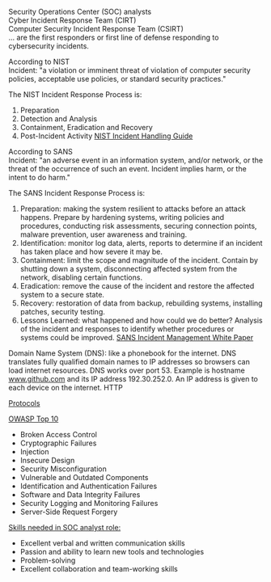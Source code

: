 Security Operations Center (SOC) analysts  
Cyber Incident Response Team (CIRT)  
Computer Security Incident Response Team (CSIRT)  
... are the first responders or first line of defense responding to cybersecurity incidents. 

According to NIST  
Incident: "a violation or imminent threat of violation of computer security policies, acceptable use policies, or standard security practices."

The NIST Incident Response Process is:
1) Preparation
2) Detection and Analysis
3) Containment, Eradication and Recovery
4) Post-Incident Activity
[NIST Incident Handling Guide](https://nvlpubs.nist.gov/nistpubs/specialpublications/nist.sp.800-61r2.pdf)

According to SANS  
Incident: "an adverse event in an information system, and/or network, or the threat of the occurrence of such an event. Incident implies harm, or the intent to do harm."

The SANS Incident Response Process is:
1) Preparation: making the system resilient to attacks before an attack happens. Prepare by hardening systems, writing policies and procedures, conducting risk assessments, securing connection points, malware prevention, user awareness and training.
3) Identification: monitor log data, alerts, reports to determine if an incident has taken place and how severe it may be.
4) Containment: limit the scope and magnitude of the incident. Contain by shutting down a system, disconnecting affected system from the network, disabling certain functions.
5) Eradication: remove the cause of the incident and restore the affected system to a secure state.
6) Recovery: restoration of data from backup, rebuilding systems, installing patches, security testing.
7) Lessons Learned: what happened and how could we do better? Analysis of the incident and responses to identify whether procedures or systems could be improved.
[SANS Incident Management White Paper](https://sansorg.egnyte.com/dl/xA2zHfNRL2)

Domain Name System (DNS): like a phonebook for the internet. DNS translates fully qualified domain names to IP addresses so browsers can load internet resources. DNS works over port 53. 
  Example is hostname www.github.com and its IP address 192.30.252.0. An IP address is given to each device on the internet. 
HTTP


<u>Protocols</u>

[OWASP Top 10](https://owasp.org/www-project-top-ten/)
- Broken Access Control
- Cryptographic Failures
- Injection
- Insecure Design
- Security Misconfiguration
- Vulnerable and Outdated Components
- Identification and Authentication Failures
- Software and Data Integrity Failures
- Security Logging and Monitoring Failures
- Server-Side Request Forgery

<u>Skills needed in SOC analyst role:</u>
- Excellent verbal and written communication skills
- Passion and ability to learn new tools and technologies
- Problem-solving
- Excellent collaboration and team-working skills

